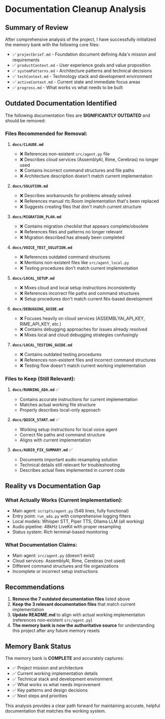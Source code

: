# Documentation Cleanup Analysis

## Summary of Review

After comprehensive analysis of the project, I have successfully initialized the memory bank with the following core files:

- ✅ `projectbrief.md` - Foundation document defining Ada's mission and requirements
- ✅ `productContext.md` - User experience goals and value proposition  
- ✅ `systemPatterns.md` - Architecture patterns and technical decisions
- ✅ `techContext.md` - Technology stack and development environment
- ✅ `activeContext.md` - Current state and immediate focus areas
- ✅ `progress.md` - What works vs what needs to be built

## Outdated Documentation Identified

The following documentation files are **SIGNIFICANTLY OUTDATED** and should be removed:

### Files Recommended for Removal:

1. **`docs/CLAUDE.md`**
   - ❌ References non-existent `src/agent.py` file
   - ❌ Describes cloud services (AssemblyAI, Rime, Cerebras) no longer used
   - ❌ Contains incorrect command structures and file paths
   - ❌ Architecture description doesn't match current implementation

2. **`docs/SOLUTION.md`**
   - ❌ Describes workarounds for problems already solved
   - ❌ References manual rtc.Room implementation that's been replaced
   - ❌ Suggests creating files that don't match current structure

3. **`docs/MIGRATION_PLAN.md`**
   - ❌ Contains migration checklist that appears complete/obsolete
   - ❌ References files and patterns no longer relevant
   - ❌ Migration described has already been completed

4. **`docs/VOICE_TEST_SOLUTION.md`**
   - ❌ References outdated command structures
   - ❌ Mentions non-existent files like `src/agent_local.py`
   - ❌ Testing procedures don't match current implementation

5. **`docs/LOCAL_SETUP.md`**
   - ❌ Mixes cloud and local setup instructions inconsistently
   - ❌ References incorrect file paths and command structures
   - ❌ Setup procedures don't match current Nix-based development

6. **`docs/DEBUGGING_GUIDE.md`**
   - ❌ Focuses heavily on cloud services (ASSEMBLYAI_API_KEY, RIME_API_KEY, etc.)
   - ❌ Contains debugging approaches for issues already resolved
   - ❌ Mixes local and cloud debugging strategies confusingly

7. **`docs/LOCAL_TESTING_GUIDE.md`**
   - ❌ Contains outdated testing procedures
   - ❌ References non-existent files and incorrect command structures
   - ❌ Testing flow doesn't match current working implementation

### Files to Keep (Still Relevant):

1. **`docs/RUNNING_ADA.md`** ✅
   - Contains accurate instructions for current implementation
   - Matches actual working file structure
   - Properly describes local-only approach

2. **`docs/QUICK_START.md`** ✅  
   - Working setup instructions for local voice agent
   - Correct file paths and command structure
   - Aligns with current implementation

3. **`docs/AUDIO_FIX_SUMMARY.md`** ✅
   - Documents important audio resampling solution
   - Technical details still relevant for troubleshooting
   - Describes actual fixes implemented in current code

## Reality vs Documentation Gap

### What Actually Works (Current Implementation):
- Main agent: `scripts/agent.py` (548 lines, fully functional)
- Entry point: `run_ada.py` with comprehensive logging filters
- Local models: Whisper STT, Piper TTS, Ollama LLM (all working)
- Audio pipeline: 48kHz LiveKit with proper resampling
- Status system: Rich terminal-based monitoring

### What Documentation Claims:
- Main agent: `src/agent.py` (doesn't exist)
- Cloud services: AssemblyAI, Rime, Cerebras (not used)
- Different command structures and file organizations
- Incomplete or incorrect setup instructions

## Recommendations

1. **Remove the 7 outdated documentation files** listed above
2. **Keep the 3 relevant documentation files** that match current implementation
3. **Update README.md** to align with actual working implementation (references non-existent `src/agent.py`)
4. **The memory bank is now the authoritative source** for understanding this project after any future memory resets

## Memory Bank Status

The memory bank is **COMPLETE** and accurately captures:
- ✅ Project mission and architecture
- ✅ Current working implementation details  
- ✅ Technical stack and development environment
- ✅ What works vs what needs improvement
- ✅ Key patterns and design decisions
- ✅ Next steps and priorities

This analysis provides a clear path forward for maintaining accurate, helpful documentation that matches the working system.